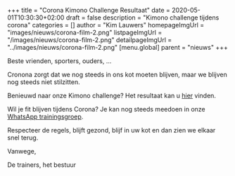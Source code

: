 +++
title = "Corona Kimono Challenge Resultaat"
date = 2020-05-01T10:30:30+02:00
draft = false
description = "Kimono challenge tijdens corona"
categories = []
author = "Kim Lauwers"
homepageImgUrl = "images/nieuws/corona-film-2.png"
listpageImgUrl = "/images/nieuws/corona-film-2.png"
detailpageImgUrl = "../images/nieuws/corona-film-2.png"
[menu.global]
    parent = "nieuws"
+++

Beste vrienden, sporters, ouders, ...
 
Cronona zorgt dat we nog steeds in ons kot moeten blijven, maar we blijven nog steeds niet stilzitten.

Benieuwd naar onze Kimono challenge? Het resultaat kan u [hier](https://youtu.be/rvOV5dI5eo4) vinden.

Wil je fit blijven tijdens Corona? Je kan nog steeds meedoen in onze [WhatsApp trainingsgroep](https://www.jujitsukeerbergen.be/nieuws/2020/04/16/corona-april---geen-training/).


Respecteer de regels, blijft gezond, blijf in uw kot en dan zien we elkaar snel terug.


Vanwege,

De trainers, het bestuur